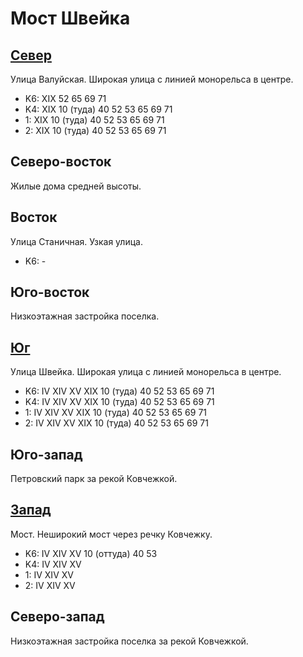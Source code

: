 # Мост Швейка

## [Север](./10405065.md)

Улица Валуйская.
Широкая улица с линией монорельса в центре.

* K6:   XIX
        52  65  69  71
* K4:   XIX
        10 (туда)   40  52  53  65  69  71
* 1:    XIX
        10 (туда)   40  52  53  65  69  71
* 2:    XIX
        10 (туда)   40  52  53  65  69  71

## Северо-восток

Жилые дома средней высоты.

## Восток

Улица Станичная.
Узкая улица.

* K6:   -

## Юго-восток

Низкоэтажная застройка поселка.

## [Юг](./10400080.md)

Улица Швейка.
Широкая улица с линией монорельса в центре.

* K6:   IV  XIV XV  XIX
        10 (туда)   40  52  53  65  69  71
* K4:   IV  XIV XV  XIX
        10 (туда)   40  52  53  65  69  71
* 1:    IV  XIV XV  XIX
        10 (туда)   40  52  53  65  69  71
* 2:    IV  XIV XV  XIX
        10 (туда)   40  52  53  65  69  71

## Юго-запад

Петровский парк за рекой Ковчежкой.

## [Запад](./10395070.md)

Мост.
Неширокий мост через речку Ковчежку.

* K6:   IV  XIV XV
        10 (оттуда) 40  53
* K4:   IV  XIV XV
* 1:    IV  XIV XV
* 2:    IV  XIV XV

## Северо-запад

Низкоэтажная застройка поселка за рекой Ковчежкой.
